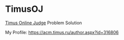 # TimusOJ

[Timus Online Judge](https://acm.timus.ru) Problem Solution

My Profile: https://acm.timus.ru/author.aspx?id=316806
